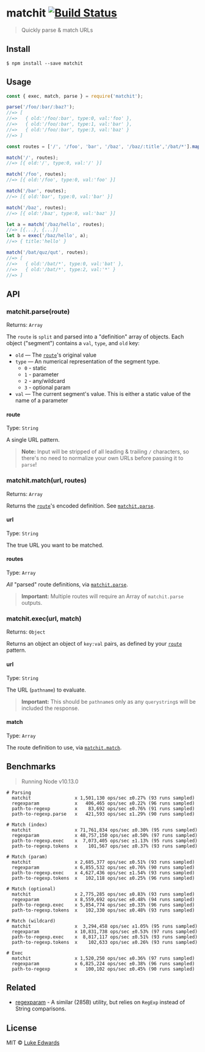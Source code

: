 # matchit [![Build Status](https://travis-ci.org/lukeed/matchit.svg?branch=master)](https://travis-ci.org/lukeed/matchit)

> Quickly parse & match URLs

## Install

```
$ npm install --save matchit
```


## Usage

```js
const { exec, match, parse } = require('matchit');

parse('/foo/:bar/:baz?');
//=> [
//=>   { old:'/foo/:bar', type:0, val:'foo' },
//=>   { old:'/foo/:bar', type:1, val:'bar' },
//=>   { old:'/foo/:bar', type:3, val:'baz' }
//=> ]

const routes = ['/', '/foo', 'bar', '/baz', '/baz/:title','/bat/*'].map(parse);

match('/', routes);
//=> [{ old:'/', type:0, val:'/' }]

match('/foo', routes);
//=> [{ old:'/foo', type:0, val:'foo' }]

match('/bar', routes);
//=> [{ old:'bar', type:0, val:'bar' }]

match('/baz', routes);
//=> [{ old:'/baz', type:0, val:'baz' }]

let a = match('/baz/hello', routes);
//=> [{...}, {...}]
let b = exec('/baz/hello', a);
//=> { title:'hello' }

match('/bat/quz/qut', routes);
//=> [
//=>   { old:'/bat/*', type:0, val:'bat' },
//=>   { old:'/bat/*', type:2, val:'*' }
//=> ]
```


## API

### matchit.parse(route)

Returns: `Array`

The `route` is `split` and parsed into a "definition" array of objects. Each object ("segment") contains a `val`, `type`, and `old` key:

* `old` &mdash; The [`route`](#route)'s original value
* `type` &mdash; An numerical representation of the segment type.
    * `0` - static
    * `1` - parameter
    * `2` - any/wildcard
    * `3` - optional param
* `val` &mdash; The current segment's value. This is either a static value of the name of a parameter

#### route

Type: `String`

A single URL pattern.

> **Note:** Input will be stripped of all leading & trailing `/` characters, so there's no need to normalize your own URLs before passing it to `parse`!


### matchit.match(url, routes)

Returns: `Array`

Returns the [`route`](#route)'s encoded definition. See [`matchit.parse`](#matchitparseroute).

#### url

Type: `String`

The true URL you want to be matched.

#### routes

Type: `Array`

_All_ "parsed" route definitions, via [`matchit.parse`](#matchitparseroute).

> **Important:** Multiple routes will require an Array of `matchit.parse` outputs.


### matchit.exec(url, match)

Returns: `Object`

Returns an object an object of `key:val` pairs, as defined by your [`route`](#route) pattern.

#### url

Type: `String`

The URL (`pathname`) to evaluate.

> **Important:** This should be `pathname`s only as any `querystring`s will be included the response.

#### match

Type: `Array`

The route definition to use, via [`matchit.match`](#matchitmatchurl-routes).


## Benchmarks

> Running Node v10.13.0

```
# Parsing
  matchit                x 1,501,130 ops/sec ±0.27% (93 runs sampled)
  regexparam             x   406,465 ops/sec ±0.22% (96 runs sampled)
  path-to-regexp         x    83,692 ops/sec ±0.76% (91 runs sampled)
  path-to-regexp.parse   x   421,593 ops/sec ±1.29% (90 runs sampled)

# Match (index)
  matchit                x 71,761,834 ops/sec ±0.30% (95 runs sampled)
  regexparam             x 48,757,150 ops/sec ±0.50% (97 runs sampled)
  path-to-regexp.exec    x  7,073,405 ops/sec ±1.13% (95 runs sampled)
  path-to-regexp.tokens  x    101,567 ops/sec ±0.37% (93 runs sampled)

# Match (param)
  matchit                x 2,685,377 ops/sec ±0.51% (93 runs sampled)
  regexparam             x 6,855,532 ops/sec ±0.76% (90 runs sampled)
  path-to-regexp.exec    x 4,627,436 ops/sec ±1.54% (93 runs sampled)
  path-to-regexp.tokens  x   102,118 ops/sec ±0.25% (96 runs sampled)

# Match (optional)
  matchit                x 2,775,285 ops/sec ±0.83% (93 runs sampled)
  regexparam             x 8,559,692 ops/sec ±0.48% (94 runs sampled)
  path-to-regexp.exec    x 5,854,774 ops/sec ±0.33% (96 runs sampled)
  path-to-regexp.tokens  x   102,330 ops/sec ±0.48% (93 runs sampled)

# Match (wildcard)
  matchit                x  3,294,458 ops/sec ±1.05% (95 runs sampled)
  regexparam             x 10,831,738 ops/sec ±0.53% (97 runs sampled)
  path-to-regexp.exec    x  8,817,117 ops/sec ±0.51% (93 runs sampled)
  path-to-regexp.tokens  x    102,633 ops/sec ±0.26% (93 runs sampled)

# Exec
  matchit                x 1,520,250 ops/sec ±0.36% (97 runs sampled)
  regexparam             x 6,825,224 ops/sec ±0.38% (96 runs sampled)
  path-to-regexp         x   100,102 ops/sec ±0.45% (90 runs sampled)
```

## Related

- [regexparam](https://github.com/lukeed/regexparam) - A similar (285B) utility, but relies on `RegExp` instead of String comparisons.


## License

MIT © [Luke Edwards](https://lukeed.com)
